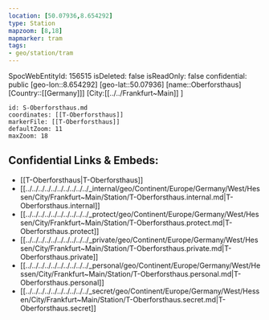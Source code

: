 ```yaml
---
location: [50.07936,8.654292]
type: Station 
mapzoom: [8,18] 
mapmarker: tram 
tags:
- geo/station/tram
---
```

SpocWebEntityId: 156515
isDeleted: false
isReadOnly: false
confidential: public
[geo-lon::8.654292]
[geo-lat::50.07936]
[name::Oberforsthaus]
[Country::[[Germany]]]
[City:[[../../Frankfurt~Main]] ]


```leaflet
id: S-Oberforsthaus.md
coordinates: [[T-Oberforsthaus]]
markerFile: [[T-Oberforsthaus]]
defaultZoom: 11 
maxZoom: 18
```


## Confidential Links & Embeds: 
- [[T-Oberforsthaus|T-Oberforsthaus]] 
- [[../../../../../../../../../../_internal/geo/Continent/Europe/Germany/West/Hessen/City/Frankfurt~Main/Station/T-Oberforsthaus.internal.md|T-Oberforsthaus.internal]] 
- [[../../../../../../../../../../_protect/geo/Continent/Europe/Germany/West/Hessen/City/Frankfurt~Main/Station/T-Oberforsthaus.protect.md|T-Oberforsthaus.protect]] 
- [[../../../../../../../../../../_private/geo/Continent/Europe/Germany/West/Hessen/City/Frankfurt~Main/Station/T-Oberforsthaus.private.md|T-Oberforsthaus.private]] 
- [[../../../../../../../../../../_personal/geo/Continent/Europe/Germany/West/Hessen/City/Frankfurt~Main/Station/T-Oberforsthaus.personal.md|T-Oberforsthaus.personal]] 
- [[../../../../../../../../../../_secret/geo/Continent/Europe/Germany/West/Hessen/City/Frankfurt~Main/Station/T-Oberforsthaus.secret.md|T-Oberforsthaus.secret]] 
